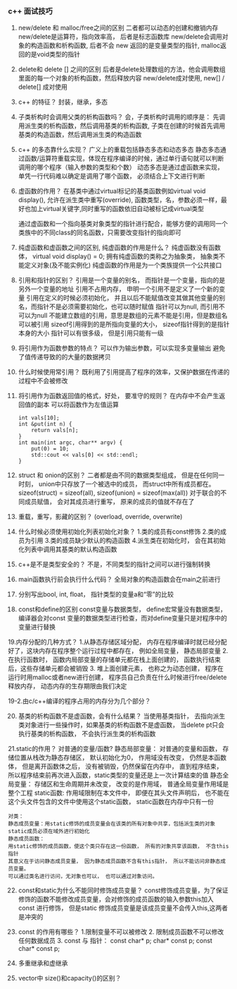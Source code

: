 ### c++ 面试技巧

1. new/delete 和 malloc/free之间的区别
   二者都可以动态的创建和撤销内存
   new/delete是运算符，指向效率高， 后者是标志函数库
   new/delete会调用对象的构造函数和析构函数, 后者不会
   new 返回的是变量类型的指针, malloc返回的是void类型的指针

2. delete和 delete [] 之间的区别
   后者是delete处理数组的方法，他会调用数组里面的每一个对象的析构函数，然后释放内容
   new/delete成对使用, new[] / delete[] 成对使用

3. c++ 的特征？
   封装，继承，多态

4.  子类析构时会调用父类的析构函数吗？
   会，子类析构时调用的顺序是： 先调用派生类的析构函数，然后调用基类的析构函数, 子类在创建的时候首先调用基类的构造函数，然后调用派生类的构造函数

5. c++ 的多态靠什么实现？
   广义上的重载包括静态多态和动态多态
   静态多态通过函数/运算符重载实现，体现在程序编译的时候，通过单行语句就可以判断调用的哪个程序（输入参数的类型和个数）
   动态多态是通过虚函数来实现， 单凭一行代码难以确定是调用了哪个函数， 必须结合上下文进行判断

6. 虚函数的作用？
   在基类中通过virtual标记的基类函数例如virtual void display(), 允许在派生类中重写(override), 函数类型，名，参数必须一样，最好也加上virtual关键字,同时重写的函数依旧自动被标记成virtual类型

   通过虚函数和一个指向基类对象类型的指针进行配合，能够方便的调用同一个类族中的不同class的同名函数，只需要改变指针的指向即可

7. 纯虚函数和虚函数之间的区别, 纯虚函数的作用是什么？
   纯虚函数没有函数体， virtual void display() = 0;
   拥有纯虚函数的类称之为抽象类， 抽象类不能定义对象(及不能实例化)
   纯虚函数的作用是为一个类族提供一个公共接口

8. 引用和指针的区别？
   引用是一个变量的别名， 而指针是一个变量，指向的是另外一个变量的地址
   引用不占用内存， 申明一个引用不是定义了一个新的变量
   引用在定义的时候必须初始化， 并且以后不能赋值改变其做其他变量的别名，而指针不是必须需要初始化，也可以随时赋值
   指针可以为null, 而引用不可以为null
   不能建立数组的引用，意思是数组的元素不能是引用，但是数组名可以被引用
   sizeof引用得到的是所指向变量的大小， sizeof指针得到的是指针本身的大小
   指针可以有很多级， 但是引用只能有一级

9. 将引用作为函数参数的特点？
    可以作为输出参数，可以实现多变量输出
    避免了值传递导致的的大量的数据拷贝

10. 什么时候使用常引用？
    既利用了引用提高了程序的效率，又保护数据在传递的过程中不会被修改

11. 将引用作为函数返回值的格式，好处， 要准守的规则？
    在内存中不会产生返回值的副本
    可以将函数作为左值运算
    ```
    int vals[10];
    int &put(int n) {
        return vals[n];
    }
    int main(int argc, char** argv) {
        put(0) = 10;
        std::cout << vals[0] << std::endl;
    }
    ```

12. struct 和 onion的区别？
    二者都是由不同的数据类型组成， 但是在任何同一时刻， union中只存放了一个被选中的成员， 而struct中所有成员都在。
    sizeof(struct) = sizeof(all), sizeof(union) = sizeof(max(all))
    对于联合的不同成员赋值， 会对其成员进行重写， 原来的成员的值就不存在了

13. 重载，重写，影藏的区别？ (overload, override, overwrite)
14. 什么时候必须使用初始化列表初始化对象？
    1.类的成员有const修饰
    2.类的成员为引用
    3.类的成员缺少默认的构造函数
    4.派生类在初始化时， 会在其初始化列表中调用其基类的默认构造函数

15. c++是不是类型安全的？
    不是，不同类型的指针之间可以进行强制转换

16. main函数执行前会执行什么代码？
    全局对象的构造函数会在main之前进行

17. 分别写出bool, int, float， 指针类型的变量a和“零”的比较
    
18. const和define的区别
    const变量与数据类型， define宏常量没有数据类型， 编译器会对const 变量的数据类型进行检查，而对define变量只是对程序中的变量进行替换

19.内存分配的几种方式？
    1.从静态存储区域分配， 内存在程序编译时就已经分配好了，这块内存在程序整个运行过程中都存在， 例如全局变量， 静态局部变量
    2. 在执行函数时， 函数内局部变量的存储单元都在栈上面创建的， 函数执行结束后，这些存储单元都会被销毁
    3. 堆上面创建元素， 也称之为动态创建， 程序在运行时用malloc或者new进行创建， 程序员自己负责在什么时候进行free/delete释放内存， 动态内存的生存期限由我们决定

19-2.由c/c++编译的程序占用的内存分为几个部分？

20. 基类的析构函数不是虚函数，会有什么结果？
    当使用基类指针， 去指向派生类对象进行一些操作时，如果基类的析构函数不是虚函数， 当delete pt只会执行基类的析构函数， 不会执行派生类的析构函数

21.static的作用？
    对普通的变量/函数?
    静态局部变量： 对普通的变量和函数， 存储位置从栈改为静态存储区， 默认初始化为0， 作用域没有改变， 仍然是本函数体， 但是离开函数体之后， 没有被销毁，仍然保留在内存中， 直到程序结束， 所以程序结束前再次进入函数，static类型的变量还是上一次计算结束的值
    静态全局变量： 存储区和生命周期并未改变， 改变的是作用域， 普通全局变量作用域是整个工程
    static函数: 作用域限制在本文件中， 即便在其头文件声明后， 也不能在这个头文件包含的文件中使用这个static函数， static函数在内存中只有一份

    对类：
    静态成员变量：用static修饰的成员变量会在该类的所有对象中共享，包括派生类的对象
    static成员必须在域外进行初始化
    静态成员函数：
    用static修饰的成员函数，使这个类只存在这一份函数， 所有的对象共享该函数， 不含this指针
    其意义在于访问静态成员变量， 因为静态成员函数不含有this指针， 所以不能访问非静态成员变量。
    可以通过类名进行访问，无对象也可以， 也可以通过对象访问。

22. const和static为什么不能同时修饰成员变量？
    const修饰成员变量，为了保证修饰的函数不能修改成员变量，会对修饰的成员函数的输入参数this加入const 进行修饰， 但是static 修饰成员变量是该成员变量不会传入this,这两者是冲突的

23. const 的作用有哪些？
    1.限制变量不可以被修改
    2. 限制成员函数不可以修改任何数据成员
    3. const 与 指针：
        const char* p;
        char* const p;
        const char* const p;
    
24. 多重继承和虚继承
25. vector中 size()和capacity()的区别？
    